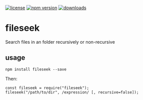 [![license](https://img.shields.io/github/license/diogoeichert/fileseek.svg)](LICENSE)
[![npm version](https://img.shields.io/npm/v/fileseek.svg)](https://www.npmjs.com/package/fileseek)
[![downloads](https://img.shields.io/npm/dt/fileseek.svg)](https://www.npmjs.com/package/fileseek)

# fileseek
Search files in an folder recursively or non-recursive

## usage
```
npm install fileseek --save
```
Then:
```
const fileseek = require("fileseek");
fileseek("/path/to/dir", /expression/ [, recursive=false]);
```
